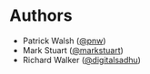 # Authors

* Patrick Walsh ([@pnw](https://github.com/pnw))
* Mark Stuart ([@markstuart](https://github.com/markstuart))
* Richard Walker ([@digitalsadhu](https://github.com/digitalsadhu))
